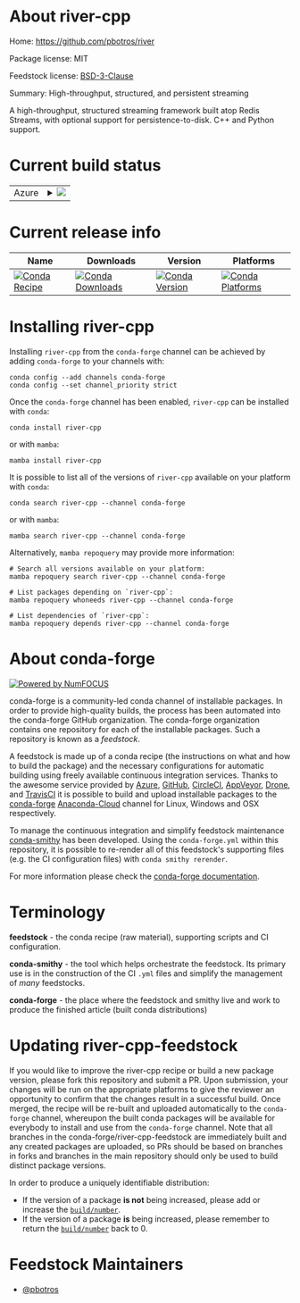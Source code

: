 About river-cpp
===============

Home: https://github.com/pbotros/river

Package license: MIT

Feedstock license: [BSD-3-Clause](https://github.com/conda-forge/river-cpp-feedstock/blob/main/LICENSE.txt)

Summary: High-throughput, structured, and persistent streaming

A high-throughput, structured streaming framework built atop Redis Streams, with optional support for persistence-to-disk. C++ and Python support.


Current build status
====================


<table>
    
  <tr>
    <td>Azure</td>
    <td>
      <details>
        <summary>
          <a href="https://dev.azure.com/conda-forge/feedstock-builds/_build/latest?definitionId=16414&branchName=main">
            <img src="https://dev.azure.com/conda-forge/feedstock-builds/_apis/build/status/river-cpp-feedstock?branchName=main">
          </a>
        </summary>
        <table>
          <thead><tr><th>Variant</th><th>Status</th></tr></thead>
          <tbody><tr>
              <td>linux_64_arrow_cpp5.0.0</td>
              <td>
                <a href="https://dev.azure.com/conda-forge/feedstock-builds/_build/latest?definitionId=16414&branchName=main">
                  <img src="https://dev.azure.com/conda-forge/feedstock-builds/_apis/build/status/river-cpp-feedstock?branchName=main&jobName=linux&configuration=linux_64_arrow_cpp5.0.0" alt="variant">
                </a>
              </td>
            </tr><tr>
              <td>linux_64_arrow_cpp6.0.1</td>
              <td>
                <a href="https://dev.azure.com/conda-forge/feedstock-builds/_build/latest?definitionId=16414&branchName=main">
                  <img src="https://dev.azure.com/conda-forge/feedstock-builds/_apis/build/status/river-cpp-feedstock?branchName=main&jobName=linux&configuration=linux_64_arrow_cpp6.0.1" alt="variant">
                </a>
              </td>
            </tr><tr>
              <td>linux_64_arrow_cpp7.0.0</td>
              <td>
                <a href="https://dev.azure.com/conda-forge/feedstock-builds/_build/latest?definitionId=16414&branchName=main">
                  <img src="https://dev.azure.com/conda-forge/feedstock-builds/_apis/build/status/river-cpp-feedstock?branchName=main&jobName=linux&configuration=linux_64_arrow_cpp7.0.0" alt="variant">
                </a>
              </td>
            </tr><tr>
              <td>linux_64_arrow_cpp8.0.0</td>
              <td>
                <a href="https://dev.azure.com/conda-forge/feedstock-builds/_build/latest?definitionId=16414&branchName=main">
                  <img src="https://dev.azure.com/conda-forge/feedstock-builds/_apis/build/status/river-cpp-feedstock?branchName=main&jobName=linux&configuration=linux_64_arrow_cpp8.0.0" alt="variant">
                </a>
              </td>
            </tr><tr>
              <td>osx_64_arrow_cpp5.0.0</td>
              <td>
                <a href="https://dev.azure.com/conda-forge/feedstock-builds/_build/latest?definitionId=16414&branchName=main">
                  <img src="https://dev.azure.com/conda-forge/feedstock-builds/_apis/build/status/river-cpp-feedstock?branchName=main&jobName=osx&configuration=osx_64_arrow_cpp5.0.0" alt="variant">
                </a>
              </td>
            </tr><tr>
              <td>osx_64_arrow_cpp6.0.1</td>
              <td>
                <a href="https://dev.azure.com/conda-forge/feedstock-builds/_build/latest?definitionId=16414&branchName=main">
                  <img src="https://dev.azure.com/conda-forge/feedstock-builds/_apis/build/status/river-cpp-feedstock?branchName=main&jobName=osx&configuration=osx_64_arrow_cpp6.0.1" alt="variant">
                </a>
              </td>
            </tr><tr>
              <td>osx_64_arrow_cpp7.0.0</td>
              <td>
                <a href="https://dev.azure.com/conda-forge/feedstock-builds/_build/latest?definitionId=16414&branchName=main">
                  <img src="https://dev.azure.com/conda-forge/feedstock-builds/_apis/build/status/river-cpp-feedstock?branchName=main&jobName=osx&configuration=osx_64_arrow_cpp7.0.0" alt="variant">
                </a>
              </td>
            </tr><tr>
              <td>osx_64_arrow_cpp8.0.0</td>
              <td>
                <a href="https://dev.azure.com/conda-forge/feedstock-builds/_build/latest?definitionId=16414&branchName=main">
                  <img src="https://dev.azure.com/conda-forge/feedstock-builds/_apis/build/status/river-cpp-feedstock?branchName=main&jobName=osx&configuration=osx_64_arrow_cpp8.0.0" alt="variant">
                </a>
              </td>
            </tr><tr>
              <td>win_64_arrow_cpp5.0.0</td>
              <td>
                <a href="https://dev.azure.com/conda-forge/feedstock-builds/_build/latest?definitionId=16414&branchName=main">
                  <img src="https://dev.azure.com/conda-forge/feedstock-builds/_apis/build/status/river-cpp-feedstock?branchName=main&jobName=win&configuration=win_64_arrow_cpp5.0.0" alt="variant">
                </a>
              </td>
            </tr><tr>
              <td>win_64_arrow_cpp6.0.1</td>
              <td>
                <a href="https://dev.azure.com/conda-forge/feedstock-builds/_build/latest?definitionId=16414&branchName=main">
                  <img src="https://dev.azure.com/conda-forge/feedstock-builds/_apis/build/status/river-cpp-feedstock?branchName=main&jobName=win&configuration=win_64_arrow_cpp6.0.1" alt="variant">
                </a>
              </td>
            </tr><tr>
              <td>win_64_arrow_cpp7.0.0</td>
              <td>
                <a href="https://dev.azure.com/conda-forge/feedstock-builds/_build/latest?definitionId=16414&branchName=main">
                  <img src="https://dev.azure.com/conda-forge/feedstock-builds/_apis/build/status/river-cpp-feedstock?branchName=main&jobName=win&configuration=win_64_arrow_cpp7.0.0" alt="variant">
                </a>
              </td>
            </tr><tr>
              <td>win_64_arrow_cpp8.0.0</td>
              <td>
                <a href="https://dev.azure.com/conda-forge/feedstock-builds/_build/latest?definitionId=16414&branchName=main">
                  <img src="https://dev.azure.com/conda-forge/feedstock-builds/_apis/build/status/river-cpp-feedstock?branchName=main&jobName=win&configuration=win_64_arrow_cpp8.0.0" alt="variant">
                </a>
              </td>
            </tr>
          </tbody>
        </table>
      </details>
    </td>
  </tr>
</table>

Current release info
====================

| Name | Downloads | Version | Platforms |
| --- | --- | --- | --- |
| [![Conda Recipe](https://img.shields.io/badge/recipe-river--cpp-green.svg)](https://anaconda.org/conda-forge/river-cpp) | [![Conda Downloads](https://img.shields.io/conda/dn/conda-forge/river-cpp.svg)](https://anaconda.org/conda-forge/river-cpp) | [![Conda Version](https://img.shields.io/conda/vn/conda-forge/river-cpp.svg)](https://anaconda.org/conda-forge/river-cpp) | [![Conda Platforms](https://img.shields.io/conda/pn/conda-forge/river-cpp.svg)](https://anaconda.org/conda-forge/river-cpp) |

Installing river-cpp
====================

Installing `river-cpp` from the `conda-forge` channel can be achieved by adding `conda-forge` to your channels with:

```
conda config --add channels conda-forge
conda config --set channel_priority strict
```

Once the `conda-forge` channel has been enabled, `river-cpp` can be installed with `conda`:

```
conda install river-cpp
```

or with `mamba`:

```
mamba install river-cpp
```

It is possible to list all of the versions of `river-cpp` available on your platform with `conda`:

```
conda search river-cpp --channel conda-forge
```

or with `mamba`:

```
mamba search river-cpp --channel conda-forge
```

Alternatively, `mamba repoquery` may provide more information:

```
# Search all versions available on your platform:
mamba repoquery search river-cpp --channel conda-forge

# List packages depending on `river-cpp`:
mamba repoquery whoneeds river-cpp --channel conda-forge

# List dependencies of `river-cpp`:
mamba repoquery depends river-cpp --channel conda-forge
```


About conda-forge
=================

[![Powered by
NumFOCUS](https://img.shields.io/badge/powered%20by-NumFOCUS-orange.svg?style=flat&colorA=E1523D&colorB=007D8A)](https://numfocus.org)

conda-forge is a community-led conda channel of installable packages.
In order to provide high-quality builds, the process has been automated into the
conda-forge GitHub organization. The conda-forge organization contains one repository
for each of the installable packages. Such a repository is known as a *feedstock*.

A feedstock is made up of a conda recipe (the instructions on what and how to build
the package) and the necessary configurations for automatic building using freely
available continuous integration services. Thanks to the awesome service provided by
[Azure](https://azure.microsoft.com/en-us/services/devops/), [GitHub](https://github.com/),
[CircleCI](https://circleci.com/), [AppVeyor](https://www.appveyor.com/),
[Drone](https://cloud.drone.io/welcome), and [TravisCI](https://travis-ci.com/)
it is possible to build and upload installable packages to the
[conda-forge](https://anaconda.org/conda-forge) [Anaconda-Cloud](https://anaconda.org/)
channel for Linux, Windows and OSX respectively.

To manage the continuous integration and simplify feedstock maintenance
[conda-smithy](https://github.com/conda-forge/conda-smithy) has been developed.
Using the ``conda-forge.yml`` within this repository, it is possible to re-render all of
this feedstock's supporting files (e.g. the CI configuration files) with ``conda smithy rerender``.

For more information please check the [conda-forge documentation](https://conda-forge.org/docs/).

Terminology
===========

**feedstock** - the conda recipe (raw material), supporting scripts and CI configuration.

**conda-smithy** - the tool which helps orchestrate the feedstock.
                   Its primary use is in the construction of the CI ``.yml`` files
                   and simplify the management of *many* feedstocks.

**conda-forge** - the place where the feedstock and smithy live and work to
                  produce the finished article (built conda distributions)


Updating river-cpp-feedstock
============================

If you would like to improve the river-cpp recipe or build a new
package version, please fork this repository and submit a PR. Upon submission,
your changes will be run on the appropriate platforms to give the reviewer an
opportunity to confirm that the changes result in a successful build. Once
merged, the recipe will be re-built and uploaded automatically to the
`conda-forge` channel, whereupon the built conda packages will be available for
everybody to install and use from the `conda-forge` channel.
Note that all branches in the conda-forge/river-cpp-feedstock are
immediately built and any created packages are uploaded, so PRs should be based
on branches in forks and branches in the main repository should only be used to
build distinct package versions.

In order to produce a uniquely identifiable distribution:
 * If the version of a package **is not** being increased, please add or increase
   the [``build/number``](https://docs.conda.io/projects/conda-build/en/latest/resources/define-metadata.html#build-number-and-string).
 * If the version of a package **is** being increased, please remember to return
   the [``build/number``](https://docs.conda.io/projects/conda-build/en/latest/resources/define-metadata.html#build-number-and-string)
   back to 0.

Feedstock Maintainers
=====================

* [@pbotros](https://github.com/pbotros/)


